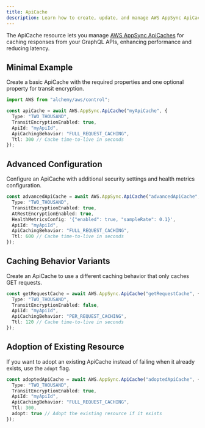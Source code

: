 ```yaml
---
title: ApiCache
description: Learn how to create, update, and manage AWS AppSync ApiCaches using Alchemy Cloud Control.
---
```



The ApiCache resource lets you manage [AWS AppSync ApiCaches](https://docs.aws.amazon.com/appsync/latest/userguide/) for caching responses from your GraphQL APIs, enhancing performance and reducing latency.

## Minimal Example

Create a basic ApiCache with the required properties and one optional property for transit encryption.

```ts
import AWS from "alchemy/aws/control";

const apiCache = await AWS.AppSync.ApiCache("myApiCache", {
  Type: "TWO_THOUSAND",
  TransitEncryptionEnabled: true,
  ApiId: "myApiId",
  ApiCachingBehavior: "FULL_REQUEST_CACHING",
  Ttl: 300 // Cache time-to-live in seconds
});
```

## Advanced Configuration

Configure an ApiCache with additional security settings and health metrics configuration.

```ts
const advancedApiCache = await AWS.AppSync.ApiCache("advancedApiCache", {
  Type: "TWO_THOUSAND",
  TransitEncryptionEnabled: true,
  AtRestEncryptionEnabled: true,
  HealthMetricsConfig: '{"enabled": true, "sampleRate": 0.1}',
  ApiId: "myApiId",
  ApiCachingBehavior: "FULL_REQUEST_CACHING",
  Ttl: 600 // Cache time-to-live in seconds
});
```

## Caching Behavior Variants

Create an ApiCache to use a different caching behavior that only caches GET requests.

```ts
const getRequestCache = await AWS.AppSync.ApiCache("getRequestCache", {
  Type: "TWO_THOUSAND",
  TransitEncryptionEnabled: false,
  ApiId: "myApiId",
  ApiCachingBehavior: "PER_REQUEST_CACHING",
  Ttl: 120 // Cache time-to-live in seconds
});
```

## Adoption of Existing Resource

If you want to adopt an existing ApiCache instead of failing when it already exists, use the `adopt` flag.

```ts
const adoptedApiCache = await AWS.AppSync.ApiCache("adoptedApiCache", {
  Type: "TWO_THOUSAND",
  TransitEncryptionEnabled: true,
  ApiId: "myApiId",
  ApiCachingBehavior: "FULL_REQUEST_CACHING",
  Ttl: 300,
  adopt: true // Adopt the existing resource if it exists
});
```
